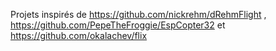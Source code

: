 
Projets inspirés de https://github.com/nickrehm/dRehmFlight
, https://github.com/PepeTheFroggie/EspCopter32 et https://github.com/okalachev/flix
